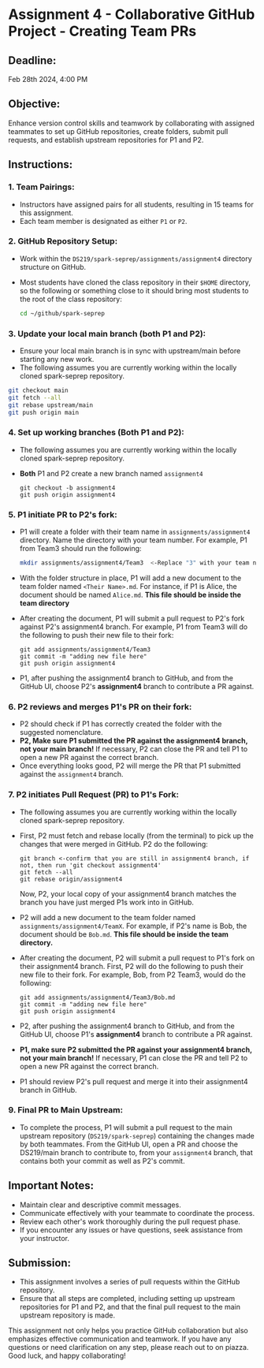 # Assignment 4 - Collaborative GitHub Project - Creating Team PRs

## Deadline:

Feb 28th 2024, 4:00 PM

## Objective:

Enhance version control skills and teamwork by collaborating with assigned teammates to set up GitHub repositories, create folders, submit pull requests, and establish upstream repositories for P1 and P2.

## Instructions:

### 1. Team Pairings:

- Instructors have assigned pairs for all students, resulting in 15 teams for this assignment.
- Each team member is designated as either `P1` or `P2`.

### 2. GitHub Repository Setup:

- Work within the `DS219/spark-seprep/assignments/assignment4` directory structure on GitHub.
- Most students have cloned the class repository in their `$HOME` directory, so the following or something close to it should
  bring most students to the root of the class repository:

  ```bash
  cd ~/github/spark-seprep
  ```

### 3. Update your local main branch (both P1 and P2):

- Ensure your local main branch is in sync with upstream/main before starting any new work.
- The following assumes you are currently working within the locally cloned spark-seprep repository.

```bash
git checkout main
git fetch --all
git rebase upstream/main
git push origin main
```

### 4. Set up working branches (Both P1 and P2):

- The following assumes you are currently working within the locally cloned spark-seprep repository.
- **Both** P1 and P2 create a new branch named `assignment4`

  ```
  git checkout -b assignment4
  git push origin assignment4
  ```

### 5. P1 initiate PR to P2's fork:

- P1 will create a folder with their team name in `assignments/assignment4` directory. Name the directory with your team number.
  For example, P1 from Team3 should run the following:

  ```bash
  mkdir assignments/assignment4/Team3  <-Replace "3" with your team number!
  ```

- With the folder structure in place, P1 will add a new document to the team folder named `<Their Name>.md`.
  For instance, if P1 is Alice, the document should be named `Alice.md`. **This file should be inside the team directory**
- After creating the document, P1 will submit a pull request to P2's fork against P2's assignment4 branch.
  For example, P1 from Team3 will do the following to push their new file to their fork:

  ```
  git add assignments/assignment4/Team3
  git commit -m "adding new file here"
  git push origin assignment4
  ```

- P1, after pushing the assignment4 branch to GitHub, and from the GitHub UI, choose P2's **assignment4** branch to contribute a PR against.

### 6. P2 reviews and merges P1's PR on their fork:

- P2 should check if P1 has correctly created the folder with the suggested nomenclature.
- **P2, Make sure P1 submitted the PR against the assignment4 branch, not your main branch!** If necessary, P2 can close the PR and tell P1 to
  open a new PR against the correct branch.
- Once everything looks good, P2 will merge the PR that P1 submitted against the `assignment4` branch.

### 7. P2 initiates Pull Request (PR) to P1's Fork:

- The following assumes you are currently working within the locally cloned spark-seprep repository.
- First, P2 must fetch and rebase locally (from the terminal) to pick up the changes that were merged in GitHub.
  P2 do the following:

  ```
  git branch <-confirm that you are still in assignment4 branch, if not, then run 'git checkout assignment4'
  git fetch --all
  git rebase origin/assignment4
  ```

  Now, P2, your local copy of your assignment4 branch matches the branch you have just merged P1s work into in GitHub.

- P2 will add a new document to the team folder named `assignments/assignment4/TeamX`. For example, if P2's name is Bob, the document should be `Bob.md`.
  **This file should be inside the team directory.**
- After creating the document, P2 will submit a pull request to P1's fork on their assignment4 branch.
  First, P2 will do the following to push their new file to their fork.
  For example, Bob, from P2 Team3, would do the following:

  ```
  git add assignments/assignment4/Team3/Bob.md
  git commit -m "adding new file here"
  git push origin assignment4
  ```

- P2, after pushing the assignment4 branch to GitHub, and from the GitHub UI, choose P1's **assignment4** branch to contribute a PR against.
- **P1, make sure P2 submitted the PR against your assignment4 branch, not your main branch!** If necessary, P1 can close the PR and tell P2 to
  open a new PR against the correct branch.
- P1 should review P2's pull request and merge it into their assignment4 branch in GitHub.

### 9. Final PR to Main Upstream:

- To complete the process, P1 will submit a pull request to the main upstream repository (`DS219/spark-seprep`) containing the changes
  made by both teammates. From the GitHub UI, open a PR and choose the DS219/main branch to contribute to, from your `assignment4` branch, that contains both
  your commit as well as P2's commit.

## Important Notes:

- Maintain clear and descriptive commit messages.
- Communicate effectively with your teammate to coordinate the process.
- Review each other's work thoroughly during the pull request phase.
- If you encounter any issues or have questions, seek assistance from your instructor.

## Submission:

- This assignment involves a series of pull requests within the GitHub repository.
- Ensure that all steps are completed, including setting up upstream repositories for P1 and P2, and that the final pull request to the main upstream repository is made.

This assignment not only helps you practice GitHub collaboration but also emphasizes effective communication and teamwork. If you have any questions or need clarification on any step, please reach out to on piazza. Good luck, and happy collaborating!
